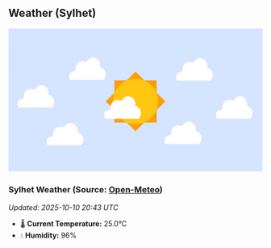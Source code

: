 ## Weather (Sylhet)
![](/weather.webp)
<!-- WEATHER-START -->
### Sylhet Weather (Source: [Open-Meteo](https://open-meteo.com))
_Updated: 2025-10-10 20:43 UTC_
* 🌡️ **Current Temperature:** 25.0°C
* 💧 **Humidity:** 96%
<!-- WEATHER-END -->










































































































